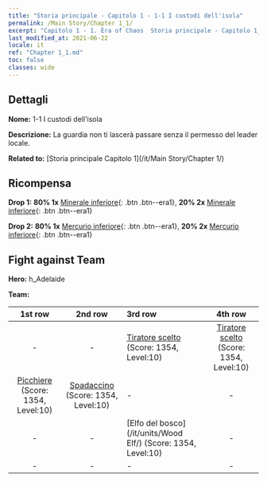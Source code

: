 ```yaml
---
title: "Storia principale - Capitolo 1 - 1-1 I custodi dell'isola"
permalink: /Main Story/Chapter 1_1/
excerpt: "Capitolo 1 - 1. Era of Chaos  Storia principale - Capitolo 1_1. 1-1 I custodi dell'isola"
last_modified_at: 2021-06-22
locale: it
ref: "Chapter 1_1.md"
toc: false
classes: wide
---
```


## Dettagli

 **Nome:** 1-1 I custodi dell'isola

 **Descrizione:** La guardia non ti lascerà passare senza il permesso del leader locale.

 **Related to:** [Storia principale Capitolo 1](/it/Main Story/Chapter 1/)

## Ricompensa

 **Drop 1:** **80% 1x** [Minerale inferiore](/ItemsIT/mat_1/){: .btn .btn--era1}, **20% 2x** [Minerale inferiore](/ItemsIT/mat_1/){: .btn .btn--era1}

 **Drop 2:** **80% 1x** [Mercurio inferiore](/ItemsIT/mat_2/){: .btn .btn--era1}, **20% 2x** [Mercurio inferiore](/ItemsIT/mat_2/){: .btn .btn--era1}


## Fight against Team
 **Hero:** h_Adelaide

 **Team:**


  | 1st row | 2nd row | 3rd row | 4th row |
  |:----:|:----:|:----|:----:|
  | - | - | [Tiratore scelto](/it/units/Marksman/) (Score: 1354, Level:10)  | [Tiratore scelto](/it/units/Marksman/) (Score: 1354, Level:10)  |
  | [Picchiere](/it/units/Pikeman/) (Score: 1354, Level:10)  | [Spadaccino](/it/units/Swordsman/) (Score: 1354, Level:10)  | - | - |
  | - | - | [Elfo del bosco](/it/units/Wood Elf/) (Score: 1354, Level:10)  | - |
  | - | - | - | - |



